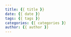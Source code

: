 ```yaml
---
title: {{ title }}
date: {{ date }}
tags: {{ tags }}
categories: {{ categories }}
author: {{ author }}
---
```

